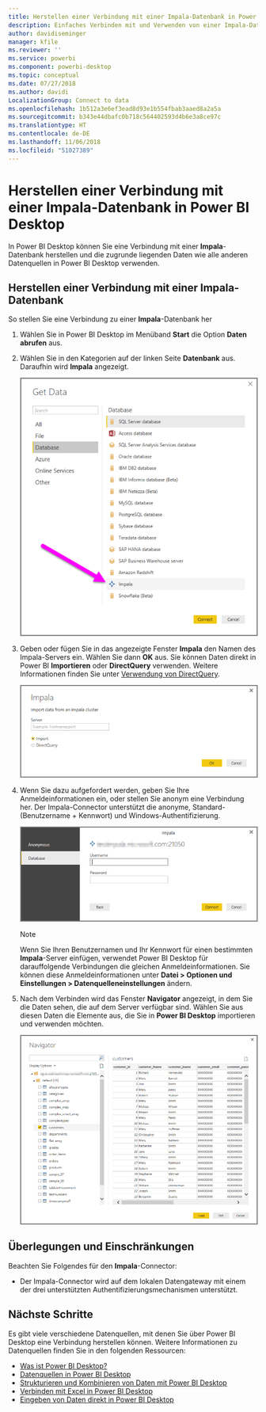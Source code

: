 ```yaml
---
title: Herstellen einer Verbindung mit einer Impala-Datenbank in Power BI Desktop
description: Einfaches Verbinden mit und Verwenden von einer Impala-Datenbank in Power BI Desktop
author: davidiseminger
manager: kfile
ms.reviewer: ''
ms.service: powerbi
ms.component: powerbi-desktop
ms.topic: conceptual
ms.date: 07/27/2018
ms.author: davidi
LocalizationGroup: Connect to data
ms.openlocfilehash: 1b512a3e6ef3ead8d93e1b554fbab3aaed8a2a5a
ms.sourcegitcommit: b343e44dbafc0b718c564402593d4b6e3a8ce97c
ms.translationtype: HT
ms.contentlocale: de-DE
ms.lasthandoff: 11/06/2018
ms.locfileid: "51027389"
---
```

# <a name="connect-to-an-impala-database-in-power-bi-desktop"></a>Herstellen einer Verbindung mit einer Impala-Datenbank in Power BI Desktop
In Power BI Desktop können Sie eine Verbindung mit einer **Impala**-Datenbank herstellen und die zugrunde liegenden Daten wie alle anderen Datenquellen in Power BI Desktop verwenden.

## <a name="connect-to-an-impala-database"></a>Herstellen einer Verbindung mit einer Impala-Datenbank
So stellen Sie eine Verbindung zu einer **Impala**-Datenbank her 

1. Wählen Sie in Power BI Desktop im Menüband **Start** die Option **Daten abrufen** aus. 

2. Wählen Sie in den Kategorien auf der linken Seite **Datenbank** aus. Daraufhin wird **Impala** angezeigt.

    ![Daten abrufen](media/desktop-connect-impala/connect_impala_2.png)

3. Geben oder fügen Sie in das angezeigte Fenster **Impala** den Namen des Impala-Servers ein. Wählen Sie dann **OK** aus. Sie können Daten direkt in Power BI **Importieren** oder **DirectQuery** verwenden. Weitere Informationen finden Sie unter [Verwendung von DirectQuery](desktop-use-directquery.md).

    ![Impala-Fenster](media/desktop-connect-impala/connect_impala_3a.png)

4. Wenn Sie dazu aufgefordert werden, geben Sie Ihre Anmeldeinformationen ein, oder stellen Sie anonym eine Verbindung her. Der Impala-Connector unterstützt die anonyme, Standard- (Benutzername + Kennwort) und Windows-Authentifizierung.

    ![Impala-Connector](media/desktop-connect-impala/connect_impala_4.png)

    > [!NOTE]
    > Wenn Sie Ihren Benutzernamen und Ihr Kennwort für einen bestimmten **Impala**-Server einfügen, verwendet Power BI Desktop für darauffolgende Verbindungen die gleichen Anmeldeinformationen. Sie können diese Anmeldeinformationen unter **Datei > Optionen und Einstellungen > Datenquelleneinstellungen** ändern.


5. Nach dem Verbinden wird das Fenster **Navigator** angezeigt, in dem Sie die Daten sehen, die auf dem Server verfügbar sind. Wählen Sie aus diesen Daten die Elemente aus, die Sie in **Power BI Desktop** importieren und verwenden möchten.

    ![Navigator-Fenster](media/desktop-connect-impala/connect_impala_5.png)

## <a name="considerations-and-limitations"></a>Überlegungen und Einschränkungen
Beachten Sie Folgendes für den **Impala**-Connector:

* Der Impala-Connector wird auf dem lokalen Datengateway mit einem der drei unterstützten Authentifizierungsmechanismen unterstützt.

## <a name="next-steps"></a>Nächste Schritte
Es gibt viele verschiedene Datenquellen, mit denen Sie über Power BI Desktop eine Verbindung herstellen können. Weitere Informationen zu Datenquellen finden Sie in den folgenden Ressourcen:

* [Was ist Power BI Desktop?](desktop-what-is-desktop.md)
* [Datenquellen in Power BI Desktop](desktop-data-sources.md)
* [Strukturieren und Kombinieren von Daten mit Power BI Desktop](desktop-shape-and-combine-data.md)
* [Verbinden mit Excel in Power BI Desktop](desktop-connect-excel.md)   
* [Eingeben von Daten direkt in Power BI Desktop](desktop-enter-data-directly-into-desktop.md)   

